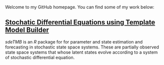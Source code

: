 <!-- # Phillip Brinck Vetter's Github Repository -->

Welcome to my GitHub homepage. You can find some of my work below:

## [Stochatic Differential Equations using Template Model Builder](https://phillipbvetter.github.io/sdeTMB/)

*sdeTMB* is an *R* package for for parameter and state estimation and forecasting in stochastic state space systems. These are partially observed state space systems that whose latent states evolve according to a system of stochastic differential equation.
